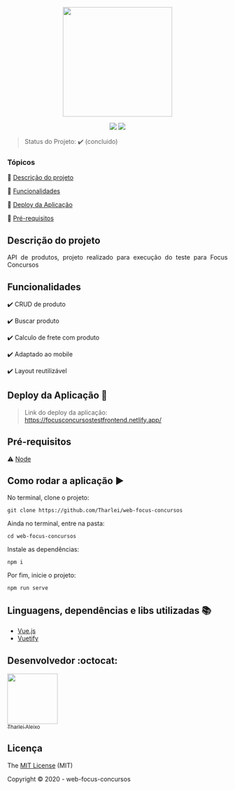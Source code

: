 <p align="center">
 <img width="250" src="https://legado.focusconcursos.com.br/focus-online/skin/default/images/logo-color.png"/>
</p>

<p align="center">
  <img src="https://img.shields.io/static/v1?label=vue&message=framework&color=darkgreen&style=for-the-badge&logo=vue.js"/>
  <img src="https://img.shields.io/static/v1?label=netlify&message=deploy&color=darkblue&style=for-the-badge&logo=netlify"/>
</p>

> Status do Projeto: :heavy_check_mark: (concluido)

### Tópicos 

:small_blue_diamond: [Descrição do projeto](#descrição-do-projeto)

:small_blue_diamond: [Funcionalidades](#funcionalidades)

:small_blue_diamond: [Deploy da Aplicação](#deploy-da-aplicação-dash)

:small_blue_diamond: [Pré-requisitos](#pré-requisitos)

## Descrição do projeto 

<p align="justify">
  API de produtos, projeto realizado para execução do teste para Focus Concursos
</p>

## Funcionalidades

:heavy_check_mark: CRUD de produto 

:heavy_check_mark: Buscar produto

:heavy_check_mark: Calculo de frete com produto

:heavy_check_mark: Adaptado ao mobile

:heavy_check_mark: Layout reutilizável

## Deploy da Aplicação :dash:

> Link do deploy da aplicação: https://focusconcursostestfrontend.netlify.app/

## Pré-requisitos

:warning: [Node](https://nodejs.org/en/)

## Como rodar a aplicação :arrow_forward:

No terminal, clone o projeto: 

```
git clone https://github.com/Tharlei/web-focus-concursos
```

Ainda no terminal, entre na pasta:

```
cd web-focus-concursos
```

Instale as dependências:

```
npm i
```

Por fim, inicie o projeto:

```
npm run serve
```

## Linguagens, dependências e libs utilizadas :books:

- [Vue.js](https://vuejs.org/)
- [Vuetify](https://vuetifyjs.com/en/)

## Desenvolvedor :octocat:

[<img src="https://avatars2.githubusercontent.com/u/32899049?s=460&u=946f73939bb511fa8ae40ed80764cc4dbffe359f&v=4" width=115><br><sub>Tharlei Aleixo</sub>](https://github.com/Tharlei)


## Licença 

The [MIT License]() (MIT)

Copyright :copyright: 2020 - web-focus-concursos
